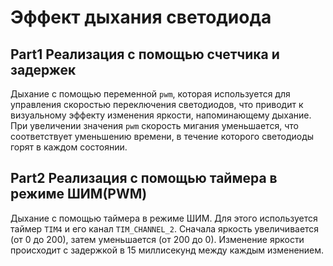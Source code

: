 # Эффект дыхания светодиода

## Part1 Реализация с помощью счетчика и задержек
Дыхание с помощью переменной `pwm`, которая используется для управления скоростью переключения светодиодов, что приводит к визуальному эффекту изменения яркости, напоминающему дыхание. При увеличении значения `pwm` скорость мигания уменьшается, что соответствует уменьшению времени, в течение которого светодиоды горят в каждом состоянии.

## Part2 Реализация с помощью таймера в режиме ШИМ(PWM)
Дыхание с помощью таймера в режиме ШИМ. Для этого используется таймер `TIM4` и его канал `TIM_CHANNEL_2`. Сначала яркость увеличивается (от 0 до 200), затем уменьшается (от 200 до 0). Изменение яркости происходит с задержкой в 15 миллисекунд между каждым изменением.